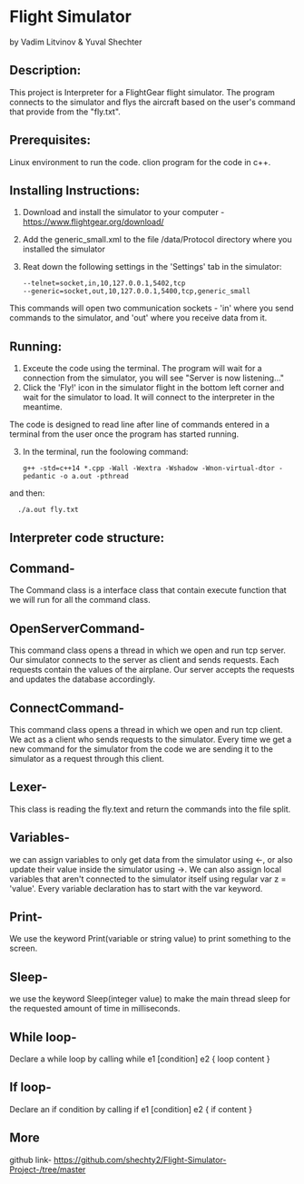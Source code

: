 # Flight Simulator
by Vadim Litvinov & Yuval Shechter

## Description:
This project is Interpreter for a FlightGear flight simulator. The program connects to the simulator and flys the aircraft based on the user's command that provide from the "fly.txt".

## Prerequisites:
Linux environment to run the code.
clion program for the code in c++.

## Installing Instructions:
1. Download and install the simulator to your computer - https://www.flightgear.org/download/
2. Add the generic_small.xml to the file /data/Protocol directory where you installed the simulator
3. Reat down the following settings in the 'Settings' tab in the simulator:

       --telnet=socket,in,10,127.0.0.1,5402,tcp
       --generic=socket,out,10,127.0.0.1,5400,tcp,generic_small

This commands will open two communication sockets - 'in' where you send commands to the simulator, and 'out' where you receive data from it.

## Running:
1. Exceute the code using the terminal. The program will wait for a connection from the simulator, you will see "Server is now listening..."
2. Click the 'Fly!' icon in the simulator flight in the bottom left corner and wait for the simulator to load. It will connect to the interpreter in the meantime.

The code is designed to read line after line of commands entered in a terminal from the user once the program has started running. 

3. In the terminal, run the foolowing command:

       g++ -std=c++14 *.cpp -Wall -Wextra -Wshadow -Wnon-virtual-dtor -pedantic -o a.out -pthread

and then:

      ./a.out fly.txt

## Interpreter code structure:
## Command-
The Command class is a interface class that contain execute function that we will run for all the command class.
## OpenServerCommand-
This command class opens a thread in which we open and run tcp server. Our simulator connects to the server as client and sends requests. Each requests contain the values of the airplane. Our server accepts the requests and updates the database accordingly.
## ConnectCommand-
This command class opens a thread in which we open and run tcp client. We act as a client who sends requests to the simulator. Every time we get a new command for the simulator from the code we are sending it to the simulator as a request through this client.
## Lexer-
This class is reading the fly.text and return the commands into the file split.
## Variables- 
we can assign variables to only get data from the simulator using <-,
or also update their value inside the simulator using ->.
We can also assign local variables that aren't connected to the simulator itself using regular var z = 'value'. 
Every variable declaration has to start with the var keyword.
## Print-
We use the keyword Print(variable or string value) to print something to the screen.
## Sleep-
we use the keyword Sleep(integer value) to make the main thread sleep for the requested amount of time in milliseconds.
## While loop-
Declare a while loop by calling while e1 [condition] e2 { loop content }
## If loop-
Declare an if condition by calling if e1 [condition] e2 { if content }


## More 
github link- https://github.com/shechty2/Flight-Simulator-Project-/tree/master


